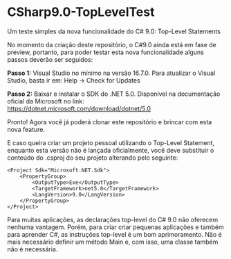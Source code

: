 # CSharp9.0-TopLevelTest
Um teste simples da nova funcionalidade do C# 9.0: Top-Level Statements

No momento da criação deste repositório, o C#9.0 ainda está em fase de preview, portanto, para poder testar esta nova funcionalidade alguns passos deverão ser seguidos:

**Passo 1:** Visual Studio no mínimo na versão 16.7.0.
  Para atualizar o Visual Studio, basta ir em: Help -> Check for Updates
 
**Passo 2:** Baixar e instalar o SDK do .NET 5.0.
  Disponível na documentação oficial da Microsoft no link: https://dotnet.microsoft.com/download/dotnet/5.0
  

Pronto! Agora você já poderá clonar este repositório e brincar com esta nova feature.


E caso queira criar um projeto pessoal utilizando o Top-Level Statement, enquanto esta versão não é lançada oficialmente, você deve substituir o conteúdo do .csproj do seu projeto alterando pelo seguinte:
```
<Project Sdk="Microsoft.NET.Sdk">
	<PropertyGroup>
		<OutputType>Exe</OutputType>
		<TargetFramework>net5.0</TargetFramework>
		<LangVersion>9.0</LangVersion>
	</PropertyGroup>
</Project>
```
Para muitas aplicações, as declarações top-level do C# 9.0 não oferecem nenhuma vantagem. Porém, para criar criar pequenas aplicações e também para aprender C#, as instruções top-level é um bom aprimoramento. Não é mais necessário definir um método Main e, com isso, uma classe também não é necessária.
